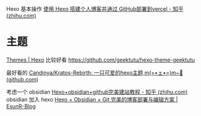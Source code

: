 

Hexo 基本操作
[使用 Hexo 搭建个人博客并通过 GitHub部署到vercel - 知乎 (zhihu.com)](https://zhuanlan.zhihu.com/p/681696900)
# 主题

[Themes | Hexo](https://hexo.io/themes/)
比较好看
https://github.com/geektutu/hexo-theme-geektutu

最好看的
[Candinya/Kratos-Rebirth: 一只可爱的hexo主题 m(=•ェ•=)m~🍭 (github.com)](https://github.com/Candinya/Kratos-Rebirth)


考虑一个 obsidian
[Hexo+obsidian+github完美建站教程 - 知乎 (zhihu.com)](https://zhuanlan.zhihu.com/p/613429644)
obsidian 加入 hexo 
[Hexo + Obsidian + Git 完美的博客部署与编辑方案 | EsunR-Blog](https://blog.esunr.site/2022/07/e9b42b453d9f.html#3-1-%E5%B0%86-Hexo-%E9%A1%B9%E7%9B%AE%E5%AF%BC%E5%85%A5-Obsidian)
